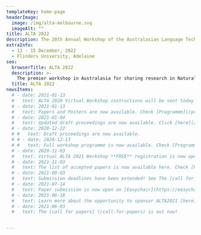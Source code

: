 ```yaml
---
templateKey: home-page
headerImage:
  image: /img/alta-melbourne.svg
  imageAlt: ""
title: ALTA 2022
description: The 20th Annual Workshop of the Australasian Language Technology Association
extraInfo: 
  - 13 - 15 December, 2022
  - Flinders University, Adelaine
seo:
  browserTitle: ALTA 2022
  description: >-
    The premier workshop in Australasia for sharing research in Natural Language Processing and Computational Linguistics. Submissions from students, academics and industry researchers are welcome.
  title: ALTA 2022
newsItems:
  # - date: 2021-01-13
  #   text: ALTA 2020 Virtual Workshop instructions will be sent today to all the registered participants. 
  # - date: 2021-01-13
  #   text: Papers and Posters are now available. Check [Programme](/programme).
  # - date: 2021-01-04
  #   text: Updated draft proceedings are now available. Click [here](/files/ALTA2020-proceedings-draft.pdf).
  # - date: 2020-12-22
  # #   text: Draft proceedings are now available. 
  # # - date: 2020-12-13
  # #   text: Full workshop programme is now available. Check [Programme](/programme).
  # - date: 2020-11-03
  #   text: Virtual ALTA 2021 Workshop **FREE** registration is now open. Check [Registration](/registration).
  # - date: 2021-11-03
  #   text: The list of accepted papers is now available here. Check [Papers](/papers).
  # - date: 2021-09-03
  #   text: Submission deadlines have been extended! See The [call for papers] (/call-for-papers) for details
  # - date: 2021-07-14
  #   text: Paper submission is now open on [Easychair](https://easychair.org/conferences/?conf=alta2021).
  # - date: 2021-06-18
  #   text: Learn more about the opportunity to sponsor ALTA2021 [here](/files/ALTA-Sponsorship-Document-2021.pdf)
  # - date: 2021-06-03
  #   text: The [call for papers] (/call-for-papers) is out now!

 
---
```

